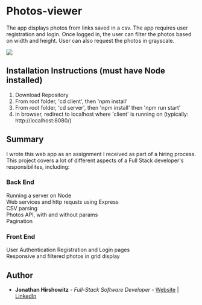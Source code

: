 # Photos-viewer

The app displays photos from links saved in a csv. The app requires user registration and login. Once logged in, the user can filter the photos based on width and height. User can also request the photos in grayscale.

<image src="./client/src/assets/photos-viewer.png">

##  Installation Instructions (must have Node installed)

1. Download Repository
2. From root folder, 'cd client', then 'npm install'
3. From root folder, 'cd server', then 'npm install' then 'npm run start'
4. in browser, redirect to localhost where 'client' is running on (typically:  http://localhost:8080/)

## Summary
I wrote this web app as an assignment I received as part of a hiring process.
This project covers a lot of different aspects of a Full Stack developer's responsibilites, including:

### Back End
Running a server on Node  
Web services and http requsts using Express  
CSV parsing  
Photos API, with and without params  
Pagination

### Front End
User Authentication
Registration and Login pages  
Responsive and filtered photos in grid display  

## Author

* **Jonathan Hirshowitz** - *Full-Stack Software Developer* - [Website](https://jonathan-hirshowitz-portfolio.firebaseapp.com/) | [LinkedIn](https://www.linkedin.com/in/jonathan-hirshowitz/)